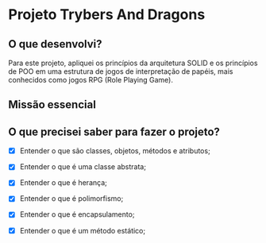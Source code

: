 # Projeto Trybers And Dragons

## O que desenvolvi?

Para este projeto, apliquei os princípios da arquitetura SOLID e os princípios de POO em uma estrutura de jogos de interpretação de papéis, mais conhecidos como jogos RPG (Role Playing Game).

## Missão essencial

## O que precisei saber para fazer o projeto?

- [x] Entender o que são classes, objetos, métodos e atributos;
- [x] Entender o que é uma classe abstrata;
- [x] Entender o que é herança;
- [x] Entender o que é polimorfismo;
- [x] Entender o que é encapsulamento;
- [x] Entender o que é um método estático;

